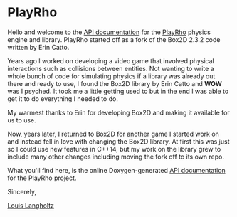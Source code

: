 # PlayRho

Hello and welcome to the [API documentation](API/index.html) for the
[PlayRho](https://github.com/louis-langholtz/PlayRho)
physics engine and library.
PlayRho started off as a fork of the Box2D 2.3.2 code
written by Erin Catto.

Years ago I worked on developing a video game that involved physical
interactions such as collisions between entities. Not wanting to write
a whole bunch of code for simulating physics if a library was already
out there and ready to use, I found the Box2D library by Erin Catto
and **WOW** was I psyched. It took me a little getting used to but in the
end I was able to get it to do everything I needed to do.

My warmest thanks to Erin for developing Box2D and making it available
for us to use.

Now, years later, I returned to Box2D for another game I started work on
and instead fell in love with changing the Box2D library. At first this was
just so I could use new features in C++14, but my work on the library grew
to include many other changes including moving the fork off to its own repo.

What you'll find here, is the online Doxygen-generated
[API documentation](API/index.html)
for the PlayRho project.

Sincerely,

[Louis Langholtz](https://github.com/louis-langholtz/)


